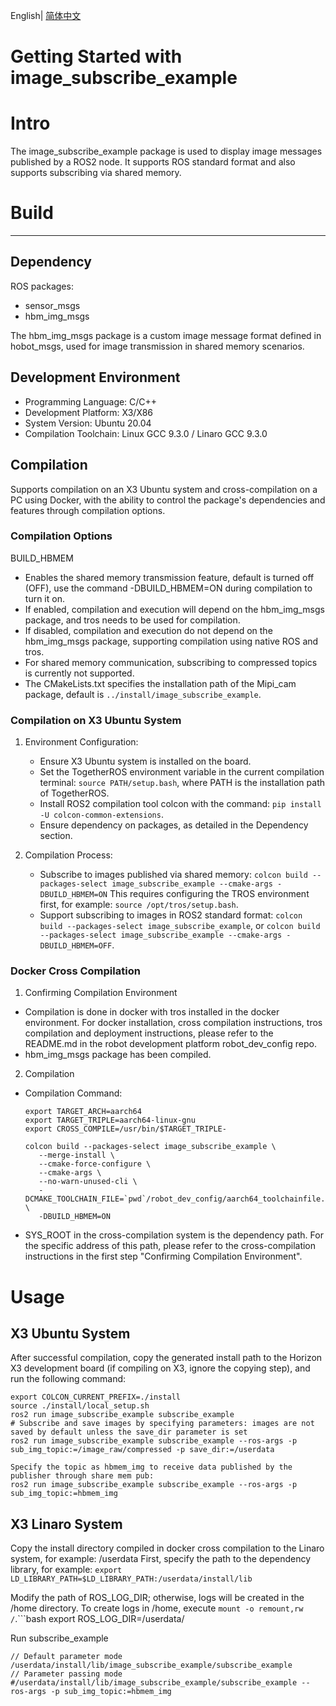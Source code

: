 English| [简体中文](./README_cn.md)

Getting Started with image_subscribe_example
=======

# Intro

The image_subscribe_example package is used to display image messages published by a ROS2 node. It supports ROS standard format and also supports subscribing via shared memory.

# Build
---
## Dependency

ROS packages:
- sensor_msgs
- hbm_img_msgs

The hbm_img_msgs package is a custom image message format defined in hobot_msgs, used for image transmission in shared memory scenarios.

## Development Environment

- Programming Language: C/C++
- Development Platform: X3/X86
- System Version: Ubuntu 20.04
- Compilation Toolchain: Linux GCC 9.3.0 / Linaro GCC 9.3.0

## Compilation

Supports compilation on an X3 Ubuntu system and cross-compilation on a PC using Docker, with the ability to control the package's dependencies and features through compilation options.

### Compilation Options

BUILD_HBMEM

- Enables the shared memory transmission feature, default is turned off (OFF), use the command -DBUILD_HBMEM=ON during compilation to turn it on.
- If enabled, compilation and execution will depend on the hbm_img_msgs package, and tros needs to be used for compilation.
- If disabled, compilation and execution do not depend on the hbm_img_msgs package, supporting compilation using native ROS and tros.
- For shared memory communication, subscribing to compressed topics is currently not supported.
- The CMakeLists.txt specifies the installation path of the Mipi_cam package, default is `../install/image_subscribe_example`.

### Compilation on X3 Ubuntu System

1. Environment Configuration:
   - Ensure X3 Ubuntu system is installed on the board.
   - Set the TogetherROS environment variable in the current compilation terminal: `source PATH/setup.bash`, where PATH is the installation path of TogetherROS.
   - Install ROS2 compilation tool colcon with the command: `pip install -U colcon-common-extensions`.
   - Ensure dependency on packages, as detailed in the Dependency section.

2. Compilation Process:
   - Subscribe to images published via shared memory: `colcon build --packages-select image_subscribe_example --cmake-args -DBUILD_HBMEM=ON`
     This requires configuring the TROS environment first, for example: `source /opt/tros/setup.bash`.
   - Support subscribing to images in ROS2 standard format: `colcon build --packages-select image_subscribe_example`, or `colcon build --packages-select image_subscribe_example --cmake-args -DBUILD_HBMEM=OFF`.

### Docker Cross Compilation

1. Confirming Compilation Environment

- Compilation is done in docker with tros installed in the docker environment. For docker installation, cross compilation instructions, tros compilation and deployment instructions, please refer to the README.md in the robot development platform robot_dev_config repo.
- hbm_img_msgs package has been compiled.

2. Compilation

- Compilation Command:

  ```
  export TARGET_ARCH=aarch64
  export TARGET_TRIPLE=aarch64-linux-gnu
  export CROSS_COMPILE=/usr/bin/$TARGET_TRIPLE-
  
  colcon build --packages-select image_subscribe_example \
     --merge-install \
     --cmake-force-configure \
     --cmake-args \
     --no-warn-unused-cli \
     -DCMAKE_TOOLCHAIN_FILE=`pwd`/robot_dev_config/aarch64_toolchainfile.cmake \
     -DBUILD_HBMEM=ON
  ```
- SYS_ROOT in the cross-compilation system is the dependency path. For the specific address of this path, please refer to the cross-compilation instructions in the first step "Confirming Compilation Environment".

# Usage

## X3 Ubuntu System
After successful compilation, copy the generated install path to the Horizon X3 development board (if compiling on X3, ignore the copying step), and run the following command:

```
export COLCON_CURRENT_PREFIX=./install
source ./install/local_setup.sh
ros2 run image_subscribe_example subscribe_example
# Subscribe and save images by specifying parameters: images are not saved by default unless the save_dir parameter is set
ros2 run image_subscribe_example subscribe_example --ros-args -p sub_img_topic:=/image_raw/compressed -p save_dir:=/userdata

Specify the topic as hbmem_img to receive data published by the publisher through share mem pub:
ros2 run image_subscribe_example subscribe_example --ros-args -p sub_img_topic:=hbmem_img
```

## X3 Linaro System

Copy the install directory compiled in docker cross compilation to the Linaro system, for example: /userdata
First, specify the path to the dependency library, for example:
`export LD_LIBRARY_PATH=$LD_LIBRARY_PATH:/userdata/install/lib`

Modify the path of ROS_LOG_DIR; otherwise, logs will be created in the /home directory. To create logs in /home, execute `mount -o remount,rw /`.```bash
export ROS_LOG_DIR=/userdata/

Run subscribe_example
```
// Default parameter mode
/userdata/install/lib/image_subscribe_example/subscribe_example
// Parameter passing mode
#/userdata/install/lib/image_subscribe_example/subscribe_example --ros-args -p sub_img_topic:=hbmem_img

```
